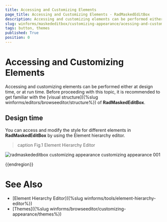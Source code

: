 ```yaml
---
title: Accessing and Customizing Elements
page_title: Accessing and Customizing Elements - RadMaskedEditBox
description: Accessing and customizing elements can be performed either at design time, or at run time
slug: winforms/maskededitbox/customizing-appearance/acessing-and-customizing-appearance
tags: button, themes
published: True
position: 0
---
```


# Accessing and Customizing Elements

Accessing and customizing elements can be performed either at design time, or at run time. Before proceeding with this topic, it is recommended to get familiar with the [visual structure]({%slug winforms/editors/browseeditor/structure%}) of __RadMaskedEditBox__.

## Design time

You can access and modify the style for different elements in __RadMaskedEditBox__ by using the Element hierarchy editor.

>caption Fig.1 Element Hierarchy Editor

![radmaskededitbox customizing appearance customizing appearance 001](images/radmaskededitbox-customizing-appearance-customizing-appearance001.png.png)

{{endregion}} 

# See Also 

* [Element Hierarchy Editor]({%slug winforms/tools/element-hierarchy-editor%})
* [Themes]({%slug winforms/browseeditor/customizing-appearance/themes%})
